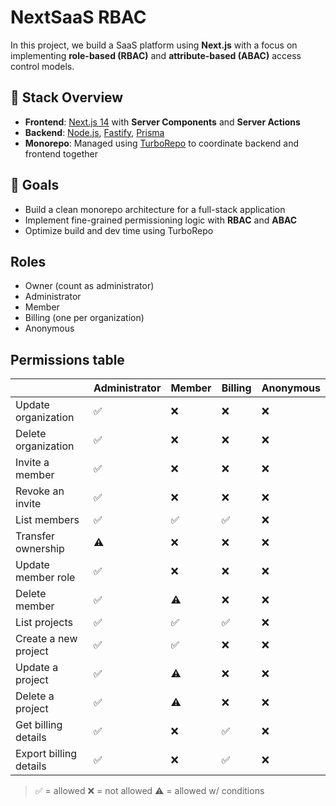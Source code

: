 # NextSaaS RBAC

In this project, we build a SaaS platform using **Next.js** with a focus on implementing **role-based (RBAC)** and **attribute-based (ABAC)** access control models.

## 🧱 Stack Overview

- **Frontend**: [Next.js 14](https://nextjs.org/) with **Server Components** and **Server Actions**
- **Backend**: [Node.js](https://nodejs.org/), [Fastify](https://fastify.dev/), [Prisma](https://www.prisma.io/)
- **Monorepo**: Managed using [TurboRepo](https://turbo.build/repo) to coordinate backend and frontend together

## 🚀 Goals

- Build a clean monorepo architecture for a full-stack application
- Implement fine-grained permissioning logic with **RBAC** and **ABAC**
- Optimize build and dev time using TurboRepo

## Roles

- Owner (count as administrator)
- Administrator
- Member
- Billing (one per organization)
- Anonymous

## Permissions table

|                          | Administrator | Member | Billing | Anonymous |
| ------------------------ | ------------- | ------ | ------- | --------- |
| Update organization      | ✅            | ❌     | ❌      | ❌        |
| Delete organization      | ✅            | ❌     | ❌      | ❌        |
| Invite a member          | ✅            | ❌     | ❌      | ❌        |
| Revoke an invite         | ✅            | ❌     | ❌      | ❌        |
| List members             | ✅            | ✅     | ✅      | ❌        |
| Transfer ownership       | ⚠️            | ❌     | ❌      | ❌        |
| Update member role       | ✅            | ❌     | ❌      | ❌        |
| Delete member            | ✅            | ⚠️     | ❌      | ❌        |
| List projects            | ✅            | ✅     | ✅      | ❌        |
| Create a new project     | ✅            | ✅     | ❌      | ❌        |
| Update a project         | ✅            | ⚠️     | ❌      | ❌        |
| Delete a project         | ✅            | ⚠️     | ❌      | ❌        |
| Get billing details      | ✅            | ❌     | ✅      | ❌        |
| Export billing details   | ✅            | ❌     | ✅      | ❌        |

> ✅ = allowed
> ❌ = not allowed
> ⚠️ = allowed w/ conditions

